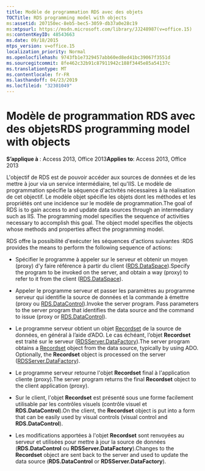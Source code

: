 ```yaml
---
title: Modèle de programmation RDS avec des objets
TOCTitle: RDS programming model with objects
ms:assetid: 207150ec-8eb5-bec5-3059-db37a0e28c19
ms:mtpsurl: https://msdn.microsoft.com/library/JJ248987(v=office.15)
ms:contentKeyID: 48543663
ms.date: 09/18/2015
mtps_version: v=office.15
localization_priority: Normal
ms.openlocfilehash: 9743fb1e7329457abb60ed8ed41bc39067f3551d
ms.sourcegitcommit: 8fe462c32b91c87911942c188f3445e85a54137c
ms.translationtype: MT
ms.contentlocale: fr-FR
ms.lasthandoff: 04/23/2019
ms.locfileid: "32301049"
---
```

# <a name="rds-programming-model-with-objects"></a><span data-ttu-id="68af6-102">Modèle de programmation RDS avec des objets</span><span class="sxs-lookup"><span data-stu-id="68af6-102">RDS programming model with objects</span></span>

<span data-ttu-id="68af6-103">**S’applique à** : Access 2013, Office 2013</span><span class="sxs-lookup"><span data-stu-id="68af6-103">**Applies to**: Access 2013, Office 2013</span></span>

<span data-ttu-id="68af6-p101">L'objectif de RDS est de pouvoir accéder aux sources de données et de les mettre à jour via un service intermédiaire, tel qu'IIS. Le modèle de programmation spécifie la séquence d'activités nécessaires à la réalisation de cet objectif. Le modèle objet spécifie les objets dont les méthodes et les propriétés ont une incidence sur le modèle de programmation.</span><span class="sxs-lookup"><span data-stu-id="68af6-p101">The goal of RDS is to gain access to and update data sources through an intermediary such as IIS. The programming model specifies the sequence of activities necessary to accomplish this goal. The object model specifies the objects whose methods and properties affect the programming model.</span></span>

<span data-ttu-id="68af6-107">RDS offre la possibilité d'exécuter les séquences d'actions suivantes :</span><span class="sxs-lookup"><span data-stu-id="68af6-107">RDS provides the means to perform the following sequence of actions:</span></span>

- <span data-ttu-id="68af6-108">Spécifier le programme à appeler sur le serveur et obtenir un moyen (proxy) d'y faire référence à partir du client ([RDS.DataSpace](dataspace-object-rds.md)).</span><span class="sxs-lookup"><span data-stu-id="68af6-108">Specify the program to be invoked on the server, and obtain a way (proxy) to refer to it from the client ([RDS.DataSpace](dataspace-object-rds.md)).</span></span>

- <span data-ttu-id="68af6-p102">Appeler le programme serveur et passer les paramètres au programme serveur qui identifie la source de données et la commande à émettre (proxy ou [RDS.DataControl](datacontrol-object-rds.md)).</span><span class="sxs-lookup"><span data-stu-id="68af6-p102">Invoke the server program. Pass parameters to the server program that identifies the data source and the command to issue (proxy or [RDS.DataControl](datacontrol-object-rds.md)).</span></span>

- <span data-ttu-id="68af6-p103">Le programme serveur obtient un objet [Recordset](recordset-object-ado.md) de la source de données, en général à l’aide d’ADO. Le cas échéant, l’objet **Recordset** est traité sur le serveur ([RDSServer.DataFactory](datafactory-object-rdsserver.md)).</span><span class="sxs-lookup"><span data-stu-id="68af6-p103">The server program obtains a [Recordset](recordset-object-ado.md) object from the data source, typically by using ADO. Optionally, the **Recordset** object is processed on the server ([RDSServer.DataFactory](datafactory-object-rdsserver.md)).</span></span>

- <span data-ttu-id="68af6-113">Le programme serveur retourne l'objet **Recordset** final à l'application cliente (proxy).</span><span class="sxs-lookup"><span data-stu-id="68af6-113">The server program returns the final **Recordset** object to the client application (proxy).</span></span>

- <span data-ttu-id="68af6-114">Sur le client, l'objet **Recordset** est présenté sous une forme facilement utilisable par les contrôles visuels (contrôle visuel et **RDS.DataControl**).</span><span class="sxs-lookup"><span data-stu-id="68af6-114">On the client, the **Recordset** object is put into a form that can be easily used by visual controls (visual control and **RDS.DataControl**).</span></span>

- <span data-ttu-id="68af6-115">Les modifications apportées à l'objet **Recordset** sont renvoyées au serveur et utilisées pour mettre à jour la source de données (**RDS.DataControl** ou **RDSServer.DataFactory**).</span><span class="sxs-lookup"><span data-stu-id="68af6-115">Changes to the **Recordset** object are sent back to the server and used to update the data source (**RDS.DataControl** or **RDSServer.DataFactory**).</span></span>

